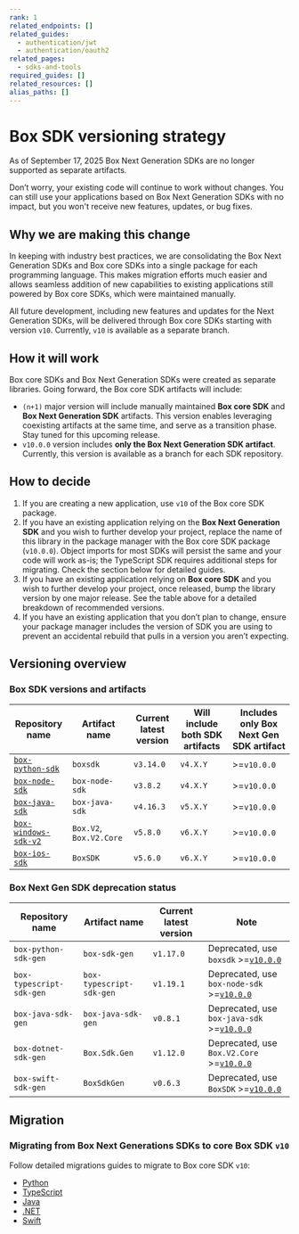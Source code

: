 ```yaml
---
rank: 1
related_endpoints: []
related_guides:
  - authentication/jwt
  - authentication/oauth2
related_pages:
  - sdks-and-tools
required_guides: []
related_resources: []
alias_paths: []
---
```


# Box SDK versioning strategy

As of September 17, 2025 Box Next Generation SDKs are no longer supported as separate artifacts.

Don’t worry, your existing code will continue to work without changes. You can still use your applications based on Box Next Generation SDKs with no impact, but you won't receive new features, updates, or bug fixes.

## Why we are making this change

In keeping with industry best practices, we are consolidating the Box Next Generation SDKs and Box core SDKs into a single package for each programming language. This makes migration efforts much easier and allows seamless addition of new capabilities to existing applications still powered by Box core SDKs, which were maintained manually.

All future development, including new features and updates for the Next Generation SDKs, will be delivered through Box core SDKs starting with version `v10`. Currently, `v10` is available as a separate branch.

## How it will work

Box core SDKs and Box Next Generation SDKs were created as separate libraries. Going forward, the Box core SDK artifacts will include:

- `(n+1)` major version will include manually maintained **Box core SDK** and **Box Next Generation SDK** artifacts. This version enables leveraging coexisting artifacts at the same time, and serve as a transition phase. Stay tuned for this upcoming release.
- `v10.0.0` version includes **only the Box Next Generation SDK artifact**. Currently, this version is available as a branch for each SDK repository.

## How to decide

1. If you are creating a new application, use `v10` of the Box core SDK package.
2. If you have an existing application relying on the **Box Next Generation SDK** and you wish to further develop your project, replace the name of this library in the package manager with the Box core SDK package (`v10.0.0`). Object imports for most SDKs will persist the same and your code will work as-is; the TypeScript SDK requires additional steps for migrating. Check the section below for detailed guides.
3. If you have an existing application relying on **Box core SDK** and you wish to further develop your project, once released, bump the library version by one major release. See the table above for a detailed breakdown of recommended versions.
4. If you have an existing application that you don’t plan to change, ensure your package manager includes the version of SDK you are using to prevent an accidental rebuild that pulls in a version you aren’t expecting.

## Versioning overview

### Box SDK versions and artifacts

| Repository name  | Artifact name |  Current latest version | Will include both SDK artifacts | Includes only Box Next Gen SDK artifact |
|--------------|------|---------|----------|----------|
| [`box-python-sdk`][python-repo] | `boxsdk` | `v3.14.0` | `v4.X.Y` | >=`v10.0.0`  |
| [`box-node-sdk`][node-repo]  | `box-node-sdk` |`v3.8.2`  | `v4.X.Y` | >=`v10.0.0`  |
| [`box-java-sdk`][java-repo] |  `box-java-sdk` | `v4.16.3`  | `v5.X.Y`| >=`v10.0.0`  |
| [`box-windows-sdk-v2`][windows-repo] | `Box.V2`, `Box.V2.Core` | `v5.8.0`  | `v6.X.Y`| >=`v10.0.0`  |
| [`box-ios-sdk`][ios-repo] | `BoxSDK` | `v5.6.0`  | `v6.X.Y`| >=`v10.0.0`  |

### Box Next Gen SDK deprecation status

| Repository name | Artifact name | Current latest version  | Note  |
|------|---------------|-------------------------|-------|
|`box-python-sdk-gen` | `box-sdk-gen` | `v1.17.0` | Deprecated, use `boxsdk` >=[`v10.0.0`][python-v10] |
| `box-typescript-sdk-gen` | `box-typescript-sdk-gen` | `v1.19.1` | Deprecated, use `box-node-sdk` >=[`v10.0.0`][node-v10] |
| `box-java-sdk-gen` | `box-java-sdk-gen` |`v0.8.1`  | Deprecated, use `box-java-sdk` >=[`v10.0.0`][java-v10]  |
| `box-dotnet-sdk-gen` | `Box.Sdk.Gen` | `v1.12.0` | Deprecated, use `Box.V2.Core` >=[`v10.0.0`][windows-v10] |
| `box-swift-sdk-gen` | `BoxSdkGen` | `v0.6.3`  | Deprecated, use `BoxSDK` >=[`v10.0.0`][ios-v10] |

## Migration 

### Migrating from Box Next Generations SDKs to core Box SDK `v10`

Follow detailed migrations guides to migrate to Box core SDK `v10`:

- [Python][python-migration]
- [TypeScript][ts-migration]
- [Java][java-migration]
- [.NET][dotnet-migration]
- [Swift][swift-migration]

[node-repo]: https://github.com/box/box-node-sdk
[windows-repo]: https://github.com/box/box-windows-sdk-v2
[java-repo]: https://github.com/box/box-java-sdk
[python-repo]: https://github.com/box/box-python-sdk
[ios-repo]: https://github.com/box/box-ios-sdk

[java-v10]: https://github.com/box/box-java-sdk/tree/sdk-gen
[ios-v10]: https://github.com/box/box-ios-sdk/tree/sdk-gen
[node-v10]: https://github.com/box/box-windows-sdk-v2/tree/sdk-gen
[python-v10]: https://github.com/box/box-python-sdk/tree/sdk-gen
[windows-v10]: https://github.com/box/box-windows-sdk-v2/tree/sdk-gen

[java-migration]: https://github.com/box/box-java-sdk/blob/sdk-gen/migration-guides/from-box-java-sdk-gen-v0-to-box-java-sdk-v10.md
[python-migration]: https://github.com/box/box-python-sdk/blob/sdk-gen/migration-guides/from-box-python-sdk-gen-v1-to-box-python-sdk-v10.md
[swift-migration]: https://github.com/box/box-ios-sdk/blob/sdk-gen/migration-guides/from-box-swift-sdk-gen-v0-to-box-ios-sdk-v10.md
[ts-migration]: https://github.com/box/box-node-sdk/blob/sdk-gen/docs/migration-guides/from-box-typescript-sdk-gen-v1-to-box-node-sdk-v10.md
[dotnet-migration]: https://github.com/box/box-windows-sdk-v2/blob/sdk-gen/migration-guides/from-dotnet-sdk-gen-v1-to-box-windows-sdk-v10.md